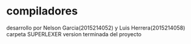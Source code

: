 # compiladores
desarrollo por Nelson Garcia(2015214052)  y  Luis Herrera(2015214058) 
carpeta SUPERLEXER version terminada del proyecto 
